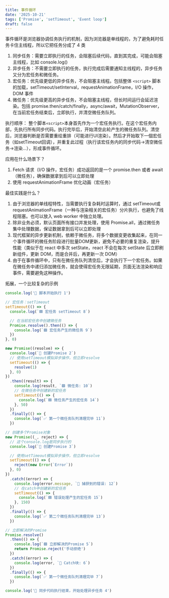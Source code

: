 ```yaml
---
title: 事件循环
date: '2025-10-21'
tags: ['Promise', 'setTimeout', 'Event loop']
draft: false
---
```


事件循环是浏览器协调任务执行的机制，因为浏览器是单线程的，为了避免耗时任务卡住主线程，所以它把任务分成了 4 类

1. 同步任务：需要立即执行的任务，会阻塞后续代码，直到其完成，可能会阻塞主线程，比如 console.log()
2. 异步任务：不需要立即执行的任务，执行完成后需要通知主线程的，异步任务又分为宏任务和微任务。
3. 宏任务：优先级更低的异步任务，不会阻塞主线程。包括整体 `<script>` 脚本的加载，setTimeout/setInterval，requestAnimationFrame，I/O 操作，DOM 事件
4. 微任务：优先级更高的异步任务，不会阻塞主线程，但长时间运行会延迟渲染。包括 promise.then/catch/finally，async/await，MutationObserver，在当前宏任务结束后，立即执行，并清空微任务队列。

执行顺序：
整个脚本`<script>`本身首先作为一个宏任务执行。在这个宏任务内部，先执行所有同步代码。执行完毕后，开始清空此轮产生的微任务队列。清空后，浏览器判断是否需要重绘重排（可能进行UI渲染）。然后才开始取下一個宏任务（如setTimeout回调），并重复此过程（执行该宏任务内的同步代码->清空微任务->渲染...），形成事件循环。

应用在什么场景下？

1. Fetch 请求（I/O 操作，宏任务）成功返回的是一个 promise.then 或者 await（微任务），确保数据拿到后可以立即处理
2. 使用 requestAnimationFrame 优化动画（宏任务）

最佳实践是什么？

1. 由于浏览器的单线程特性，当需要执行复杂耗时运算时，通过 setTimeout或 requestAnimationFrame（一种与渲染相关的宏任务）分片执行，也避免了线程阻塞。也可以放入 web worker 中独立处理。
2. 除非业务必须，默认页面所有接口并发处理，使用 Promise.all，通过微任务集中处理数据，保证数据拿到后可以立即处理
3. 现代框架的异步更新机制，依赖于微任务，将多个数据变更收集起来，在同一个事件循环的微任务阶段进行批量DOM更新，避免不必要的重复渲染，提升性能（类似于在 react 中多次 setState，react 不会在每次 setState 后立即刷新组件，更新 DOM，而是合并后，再更新一次 DOM）
4. 由于在事件循环中，只有在微任务队列清空后，才会执行下一个宏任务。如果在微任务中递归添加微任务，就会使得宏任务无限延期，页面无法渲染和响应事件，需要避免这种操作。

拓展，一个比较复杂的示例

```js
console.log('🔹 脚本开始执行 1')

// 宏任务：setTimeout
setTimeout(() => {
  console.log(`🟦 宏任务 setTimeout 8`)

  // 在当前宏任务中创建微任务
  Promise.resolve().then(() => {
    console.log(`🟩 宏任务产生的微任务 9`)
  })
}, 0)

new Promise((resolve) => {
  console.log(`🔹 创建Promise 2`)
  // 使用setTimeout模拟异步操作，但立即resolve
  setTimeout(() => {
    resolve(1)
  }, 0)
})
  .then((result) => {
    console.log(result, `🟩 微任务: 10`)
    // 在微任务中创建新的宏任务
    setTimeout(() => {
      console.log(`🟦 微任务产生的宏任务 14`)
    }, 50)
  })
  .finally(() => {
    console.log(`✅ 第一个微任务队列清理完毕 11`)
  })

// 创建多个Promise对象
new Promise((_, reject) => {
  // 这个console.log是同步执行的
  console.log(`🔹 创建Promise 3`)

  // 使用setTimeout模拟异步操作，但立即resolve
  setTimeout(() => {
    reject(new Error(`Error`))
  }, 0)
})
  .catch((error) => {
    console.log(error.message, `🔴 捕获到的错误: 12`)
    // 在catch中创建新的宏任务
    setTimeout(() => {
      console.log(`🟦 错误处理产生的宏任务 15`)
    }, 150)
  })
  .finally(() => {
    console.log(`✅ 第二个微任务队列清理完毕 13`)
  })

// 立即解决的Promise
Promise.resolve()
  .then(() => {
    console.log(`🟩 立即解决的Promise 5`)
    return Promise.reject('手动拒绝')
  })
  .catch((error) => {
    console.log(error, `🔴 Catch块: 6`)
  })
  .finally(() => {
    console.log(`✅ 第一个微任务队列清理完毕 7`)
  })

console.log('🔹 同步代码执行结束，开始处理异步任务 4')
```
